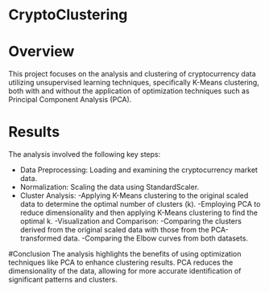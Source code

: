 # CryptoClustering
# Overview
This project focuses on the analysis and clustering of cryptocurrency data utilizing unsupervised learning techniques, specifically K-Means clustering, both with and without the application of optimization techniques such as Principal Component Analysis (PCA).

# Results
The analysis involved the following key steps:

- Data Preprocessing: Loading and examining the cryptocurrency market data.
- Normalization: Scaling the data using StandardScaler.
- Cluster Analysis:
      -Applying K-Means clustering to the original scaled data to determine the optimal number of clusters (k).
      -Employing PCA to reduce dimensionality and then applying K-Means clustering to find the optimal k.
-Visualization and Comparison:
      -Comparing the clusters derived from the original scaled data with those from the PCA-transformed data.
      -Comparing the Elbow curves from both datasets.

#Conclusion
The analysis highlights the benefits of using optimization techniques like PCA to enhance clustering results. PCA reduces the dimensionality of the data, allowing for more accurate identification of significant patterns and clusters.
